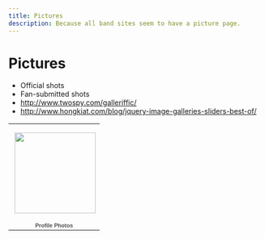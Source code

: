 ```yaml
---
title: Pictures
description: Because all band sites seem to have a picture page.
---
```


# Pictures

- Official shots
- Fan-submitted shots
- http://www.twospy.com/galleriffic/
- http://www.hongkiat.com/blog/jquery-image-galleries-sliders-best-of/

<table style="width:194px;">
<tr>
<td align="center" style="height:194px;background:url(https://www.gstatic.com/pwa/s/v/lighthousefe_20140824.00_p3/transparent_album_background.gif) no-repeat left">
<a href="https://picasaweb.google.com/116689041681801091929/ProfilePhotos?authuser=0&feat=embedwebsite"><img src="https://lh4.googleusercontent.com/-ah8DMQfd4i8/ThOcxsWHfqE/AAAAAAAAAak/NYLdM9dPpSs/s160-c/ProfilePhotos.jpg" width="160" height="160" style="margin:1px 0 0 4px;"></a>
</td>
</tr>
<tr>
<td style="text-align:center;font-family:arial,sans-serif;font-size:11px">
<a href="https://picasaweb.google.com/116689041681801091929/ProfilePhotos?authuser=0&feat=embedwebsite" style="color:#4D4D4D;font-weight:bold;text-decoration:none;">Profile Photos</a>
</td>
</tr>
</table>

